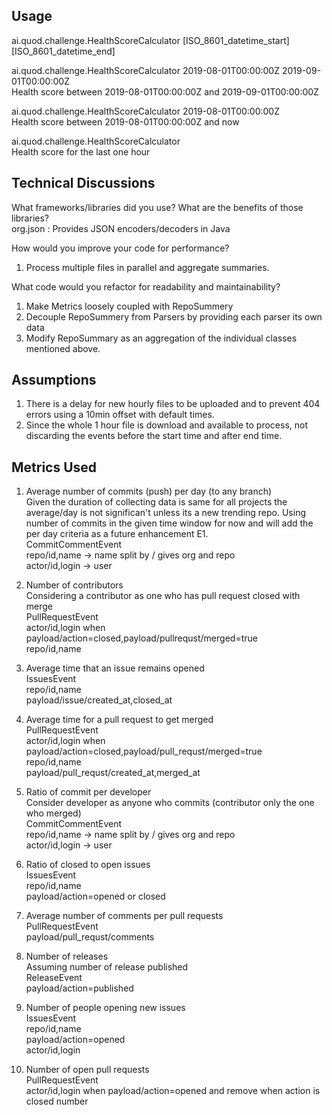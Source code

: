 Usage
-----
ai.quod.challenge.HealthScoreCalculator [ISO_8601_datetime_start] [ISO_8601_datetime_end]  
  
ai.quod.challenge.HealthScoreCalculator 2019-08-01T00:00:00Z 2019-09-01T00:00:00Z  
Health score between 2019-08-01T00:00:00Z and 2019-09-01T00:00:00Z  
  
ai.quod.challenge.HealthScoreCalculator 2019-08-01T00:00:00Z  
Health score between 2019-08-01T00:00:00Z and now  
  
ai.quod.challenge.HealthScoreCalculator  
Health score for the last one hour  

Technical Discussions
---------------------
What frameworks/libraries did you use? What are the benefits of those libraries?  
org.json : Provides JSON encoders/decoders in Java  

How would you improve your code for performance?  
1. Process multiple files in parallel and aggregate summaries.

What code would you refactor for readability and maintainability?  
1. Make Metrics loosely coupled with RepoSummery
2. Decouple RepoSummery from Parsers by providing each parser its own data
3. Modify RepoSummary as an aggregation of the individual classes mentioned above.

Assumptions
-----------
1. There is a delay for new hourly files to be uploaded and to prevent 404
errors using a 10min offset with default times.  
2. Since the whole 1 hour file is download and available to process, not
discarding the events before the start time and after end time.  

Metrics Used
------------
1. Average number of commits (push) per day (to any branch)  
Given the duration of collecting data is same for all projects the average/day 
is not significan't unless its a new trending repo. Using number of commits in 
the given time window for now and will add the per day criteria as a future enhancement E1.  
CommitCommentEvent  
repo/id,name -> name split by / gives org and repo  
actor/id,login -> user  

2. Number of contributors  
Considering a contributor as one who has pull request closed with merge  
PullRequestEvent  
actor/id,login when payload/action=closed,payload/pullrequst/merged=true  
repo/id,name  

3. Average time that an issue remains opened  
IssuesEvent  
repo/id,name  
payload/issue/created_at,closed_at  

4. Average time for a pull request to get merged  
PullRequestEvent  
actor/id,login when payload/action=closed,payload/pull_requst/merged=true  
repo/id,name  
payload/pull_requst/created_at,merged_at  

5. Ratio of commit per developer  
Consider developer as anyone who commits (contributor only the one who merged)  
CommitCommentEvent  
repo/id,name -> name split by / gives org and repo  
actor/id,login -> user  

6. Ratio of closed to open issues  
IssuesEvent  
repo/id,name  
payload/action=opened or closed  

7. Average number of comments per pull requests  
PullRequestEvent  
payload/pull_requst/comments  

8. Number of releases  
Assuming number of release published  
ReleaseEvent  
payload/action=published  
  
9. Number of people opening new issues  
IssuesEvent  
repo/id,name  
payload/action=opened  
actor/id,login  

10. Number of open pull requests  
PullRequestEvent  
actor/id,login when payload/action=opened and remove when action is closed 
number